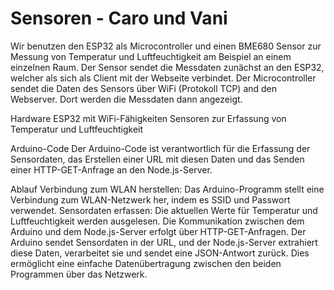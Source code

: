 # Sensoren - Caro und Vani

Wir benutzen den ESP32 als Microcontroller und einen BME680 Sensor zur Messung von Temperatur und Luftfeuchtigkeit am Beispiel an einem einzelnen Raum. Der Sensor sendet die Messdaten zunächst an den ESP32, welcher als sich als Client mit der Webseite verbindet. Der Microcontroller sendet die Daten des Sensors über WiFi (Protokoll TCP) and den Webserver. Dort werden die Messdaten dann angezeigt. 

Hardware
ESP32 mit WiFi-Fähigkeiten
Sensoren zur Erfassung von Temperatur und Luftfeuchtigkeit

Arduino-Code
Der Arduino-Code ist verantwortlich für die Erfassung der Sensordaten, das Erstellen einer URL mit diesen Daten und das Senden einer HTTP-GET-Anfrage an den Node.js-Server.

Ablauf
Verbindung zum WLAN herstellen: Das Arduino-Programm stellt eine Verbindung zum WLAN-Netzwerk her, indem es SSID und Passwort verwendet.
Sensordaten erfassen: Die aktuellen Werte für Temperatur und Luftfeuchtigkeit werden ausgelesen. 
Die Kommunikation zwischen dem Arduino und dem Node.js-Server erfolgt über HTTP-GET-Anfragen. Der Arduino sendet Sensordaten in der URL, und der Node.js-Server extrahiert diese Daten, verarbeitet sie und sendet eine JSON-Antwort zurück. Dies ermöglicht eine einfache Datenübertragung zwischen den beiden Programmen über das Netzwerk.



